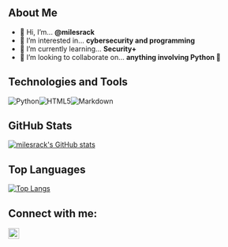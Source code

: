 ## About Me
- 👋 Hi, I’m... **@milesrack**
- 👀 I’m interested in... **cybersecurity and programming**
- 🌱 I’m currently learning... **Security+**
- 💞️ I’m looking to collaborate on... **anything involving Python 🐍**

## Technologies and Tools
<img alt="Python" src="https://img.shields.io/badge/python%20-%2314354C.svg?&style=for-the-badge&logo=python&logoColor=white"/><img alt="HTML5" src="https://img.shields.io/badge/html5%20-%23E34F26.svg?&style=for-the-badge&logo=html5&logoColor=white"/><img alt="Markdown" src="https://img.shields.io/badge/markdown-%23000000.svg?&style=for-the-badge&logo=markdown&logoColor=white"/>
<br>

## GitHub Stats
[![milesrack's GitHub stats](https://github-readme-stats.vercel.app/api?username=milesrack&theme=dracula)](https://github.com/anuraghazra/github-readme-stats)

## Top Languages
[![Top Langs](https://github-readme-stats.vercel.app/api/top-langs/?username=milesrack&theme=dracula)](https://github.com/anuraghazra/github-readme-stats)

## Connect with me:
<a href="https://linkedin.com/in/milesrack"><img alt="LinkedIn" width="22" height="22" src="https://cdn.jsdelivr.net/npm/simple-icons@v3/icons/linkedin.svg"/></a>
